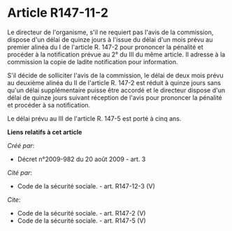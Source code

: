 # Article R147-11-2

Le directeur de l'organisme, s'il ne requiert pas l'avis de la commission, dispose d'un délai de quinze jours à l'issue du
délai d'un mois prévu au premier alinéa du I de l'article R. 147-2 pour prononcer la pénalité et procéder à la notification
prévue au 2° du III du même article. Il adresse à la commission la copie de ladite notification pour information.

S'il décide de solliciter l'avis de la commission, le délai de deux mois prévu au deuxième alinéa du II de l'article R. 147-2
est réduit à quinze jours sans qu'un délai supplémentaire puisse être accordé et le directeur dispose d'un délai de quinze
jours suivant réception de l'avis pour prononcer la pénalité et procéder à sa notification. 

Le délai prévu au III de l'article R. 147-5 est porté à cinq ans.

**Liens relatifs à cet article**

_Créé par_:

  - Décret n°2009-982 du 20 août 2009 - art. 3

_Cité par_:

  - Code de la sécurité sociale. - art. R147-12-3 (V)

_Cite_:

  - Code de la sécurité sociale. - art. R147-2 (V)
  - Code de la sécurité sociale. - art. R147-5 (V)
